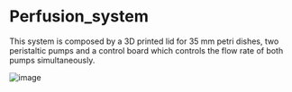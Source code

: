 # Perfusion_system

This system is composed by a 3D printed lid for 35 mm petri dishes, two peristaltic pumps and a control board which controls the flow rate of both pumps simultaneously.

![image](https://user-images.githubusercontent.com/54901317/200618516-f1d64276-77fc-406e-bcdd-1bb298b9b5b5.png)
